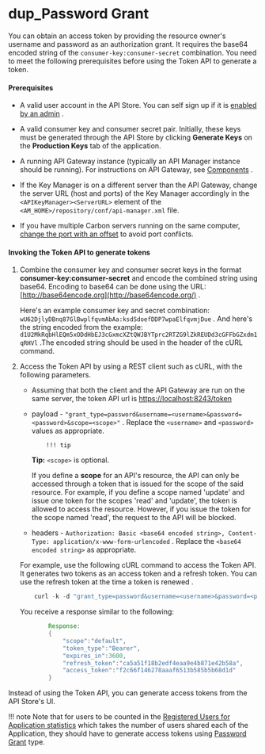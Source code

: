 # dup\_Password Grant

You can obtain an access token by providing the resource owner's username and password as an authorization grant. It requires the base64 encoded string of the `consumer-key:consumer-secret` combination. You need to meet the following prerequisites before using the Token API to generate a token.

#### Prerequisites

-   A valid user account in the API Store. You can self sign up if it is [enabled by an admin](https://docs.wso2.com/display/AM260/Customizing+the+API+Store#CustomizingtheAPIStore-Enablingselfsign-up) .
-   A valid consumer key and consumer secret pair. Initially, these keys must be generated through the API Store by clicking **Generate Keys** on the **Production Keys** tab of the application.
-   A running API Gateway instance (typically an API Manager instance should be running). For instructions on API Gateway, see [Components](https://docs.wso2.com/display/AM260/Key+Concepts#KeyConcepts-APIManagercomponents) .

-   If the Key Manager is on a different server than the API Gateway, change the server URL (host and ports) of the Key Manager accordingly in the `<APIKeyManager><ServerURL>` element of the `<AM_HOME>/repository/conf/api-manager.xml` file.
-   If you have multiple Carbon servers running on the same computer, [change the port with an offset](https://docs.wso2.com/display/AM260/Changing+the+Default+Ports+with+Offset) to avoid port conflicts.

#### Invoking the Token API to generate tokens

1.  Combine the consumer key and consumer secret keys in the format **consumer-key:consumer-secret** and encode the combined string using base64. Encoding to base64 can be done using the URL: [http://base64encode.org](http://base64encode.org/) .

    Here's an example consumer key and secret combination: `wU62DjlyDBnq87GlBwplfqvmAbAa:ksdSdoefDDP7wpaElfqvmjDue` . And here's the string encoded from the example: `d1U2MkRqbHlEQm5xODdHbEJ3cGxmcXZtQWJBYTprc2RTZG9lZkREUDd3cGFFbGZxdm1qRHVl` .The encoded string should be used in the header of the cURL command.

2.  Access the Token API by using a REST client such as cURL, with the following parameters.

    -   Assuming that both the client and the API Gateway are run on the same server, the token API url is [https://localhost:8243/token](https://localhost:8243/login)
    -   payload - `"grant_type=password&username=<username>&password=<password>&scope=<scope>"` . Replace the `<username>` and `<password>` values as appropriate.

                !!! tip
        **Tip:** `<scope>` is optional.

        If you define a **scope** for an API's resource, the API can only be accessed through a token that is issued for the scope of the said resource. For example, if you define a scope named 'update' and issue one token for the scopes 'read' and 'update', the token is allowed to access the resource. However, if you issue the token for the scope named 'read', the request to the API will be blocked.


    -   headers - `Authorization: Basic <base64 encoded string>, Content-Type: application/x-www-form-urlencoded` . Replace the `<base64 encoded string>` as appropriate.

    For example, use the following cURL command to access the Token API. It generates two tokens as an access token and a refresh token. You can use the refresh token at the time a token is renewed .

    ``` java
        curl -k -d "grant_type=password&username=<username>&password=<password>" -H "Authorization: Basic d1U2MkRqbHlEQm5xODdHbEJ3cGxmcXZtQWJBYTprc2RTZG9lZkREUDd3cGFFbGZxdm1qRHVl" -H "Content-Type: application/x-www-form-urlencoded" https://localhost:8243/token
    ```

    You receive a response similar to the following:

    ``` java
            Response:
            {
                "scope":"default",
                "token_type":"Bearer",
                "expires_in":3600,
                "refresh_token":"ca5a51f18b2edf4eaa9e4b871e42b58a",
                "access_token":"f2c66f146278aaaf6513b585b5b68d1d"
            }
    ```

Instead of using the Token API, you can generate access tokens from the API Store's UI.

!!! note
Note that for users to be counted in the [Registered Users for Application statistics](https://docs.wso2.com/display/AM260/Viewing+API+Statistics#ViewingAPIStatistics-topUsers) which takes the number of users shared each of the Application, they should have to generate access tokens using [Password Grant](https://docs.wso2.com/display/AM210/Password+Grant) type.


